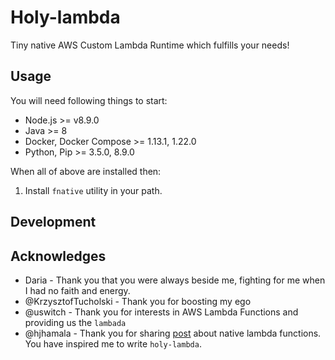 # Holy-lambda
Tiny native AWS Custom Lambda Runtime which fulfills your needs!

## Usage
You will need following things to start:
- Node.js >= v8.9.0
- Java >= 8
- Docker, Docker Compose >= 1.13.1, 1.22.0
- Python, Pip >= 3.5.0, 8.9.0

When all of above are installed then:
1. Install `fnative` utility in your path.

## Development

## Acknowledges
- Daria - Thank you that you were always beside me, fighting for me when I had no faith and energy.
- @KrzysztofTucholski - Thank you for boosting my ego
- @uswitch - Thank you for interests in AWS Lambda Functions and providing us the `lambada`
- @hjhamala - Thank you for sharing [post](https://dev.solita.fi/2018/12/07/fast-starting-clojure-lambdas-using-graalvm.html) about native lambda functions. You have inspired me to write `holy-lambda`.
